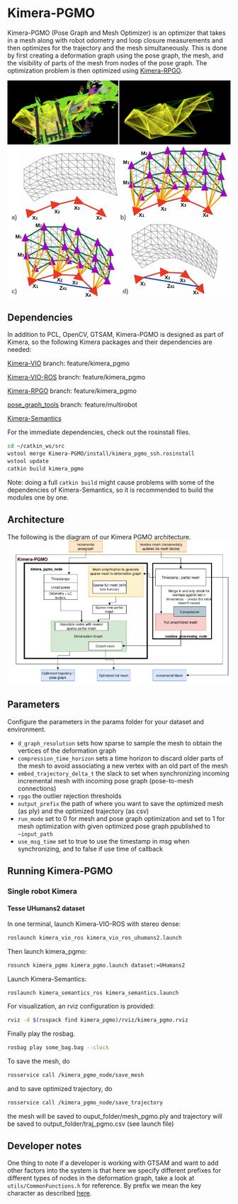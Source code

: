 # Kimera-PGMO

Kimera-PGMO (Pose Graph and Mesh Optimizer) is an optimizer that takes in a mesh along with robot odometry and loop closure measurements and then optimizes for the trajectory and the mesh simultaneously. This is done by first creating a deformation graph using the pose graph, the mesh, and the visibility of parts of the mesh from nodes of the pose graph. The optimization problem is then optimized using [Kimera-RPGO](https://github.com/MIT-SPARK/Kimera-RPGO). 

<img src="images/mesh_and_graph.png" width="900">

<img src="images/pgmo_optimization.png" width="900">

## Dependencies 
In addition to PCL, OpenCV, GTSAM, Kimera-PGMO is designed as part of Kimera, so the following Kimera packages and their dependencies are needed:

[Kimera-VIO](https://github.mit.edu/SPARK/Kimera-VIO/tree/feature/mesh_deformation) branch: feature/kimera_pgmo

[Kimera-VIO-ROS](https://github.mit.edu/SPARK/Kimera-VIO-ROS/tree/feature/deformable_mesh) branch: feature/kimera_pgmo

[Kimera-RPGO](https://github.com/MIT-SPARK/Kimera-RPGO) branch: feature/kimera_pgmo

[pose_graph_tools](https://github.mit.edu/SPARK/pose_graph_tools) branch: feature/multirobot

[Kimera-Semantics](https://github.mit.edu/SPARK/Kimera-Semantics)

For the immediate dependencies, check out the rosinstall files. 

```bash
cd ~/catkin_ws/src
wstool merge Kimera-PGMO/install/kimera_pgmo_ssh.rosinstall
wstool update
catkin build kimera_pgmo
```
Note: doing a full `catkin build` might cause problems with some of the dependencies of Kimera-Semantics, so it is recommended to build the modules one by one. 

## Architecture 
The following is the diagram of our Kimera PGMO architecture.
![Basic system setup in the single robot case](images/diagram_pgmo.png)

## Parameters 
Configure the parameters in the params folder for your dataset and environment. 
- `d_graph_resolution` sets how sparse to sample the mesh to obtain the vertices of the deformation graph
- `compression_time_horizon` sets a time horizon to discard older parts of the mesh to avoid associating a new vertex with an old part of the mesh 
- `embed_trajectory_delta_t` the slack to set when synchronizing incoming incremental mesh with incoming pose graph (pose-to-mesh connections)
- `rpgo` the outlier rejection thresholds 
- `output_prefix` the path of where you want to save the optimized mesh (as ply) and the optimized trajectory (as csv) 
- `run_mode` set to 0 for mesh and pose graph optimization and set to 1 for mesh optimization with given optimized pose graph ppublished to `~input_path`
- `use_msg_time` set to true to use the timestamp in msg when synchronizing, and to false if use time of callback 

## Running Kimera-PGMO

### Single robot Kimera

#### Tesse UHumans2 dataset 
In one terminal, launch Kimera-VIO-ROS with stereo dense:
```bash
roslaunch kimera_vio_ros kimera_vio_ros_uhumans2.launch
```
Then launch kimera_pgmo:
```bash
rosunch kimera_pgmo kimera_pgmo.launch dataset:=UHumans2
```
Launch Kimera-Semantics:
```basg
roslaunch kimera_semantics_ros kimera_semantics.launch
```
For visualization, an rviz configuration is provided: 
```bash
rviz -d $(rospack find kimera_pgmo)/rviz/kimera_pgmo.rviz
```
Finally play the rosbag. 
```bash
rosbag play some_bag.bag --clock
```

To save the mesh, do 
```bash
rosservice call /kimera_pgmo_node/save_mesh
```

and to save optimized trajectory, do 
```bash
rosservice call /kimera_pgmo_node/save_trajectory
```
the mesh will be saved to ouput_folder/mesh_pgmo.ply and trajectory will be saved to output_folder/traj_pgmo.csv (see launch file)

## Developer notes 
One thing to note if a developer is working with GTSAM and want to add other factors into the system is that here we specify different prefixes for different types of nodes in the deformation graph, take a look at `utils/CommonFunctions.h` for reference. By prefix we mean the key character as described [here](https://borg.cc.gatech.edu/sites/edu.borg/html/a00244.html). 